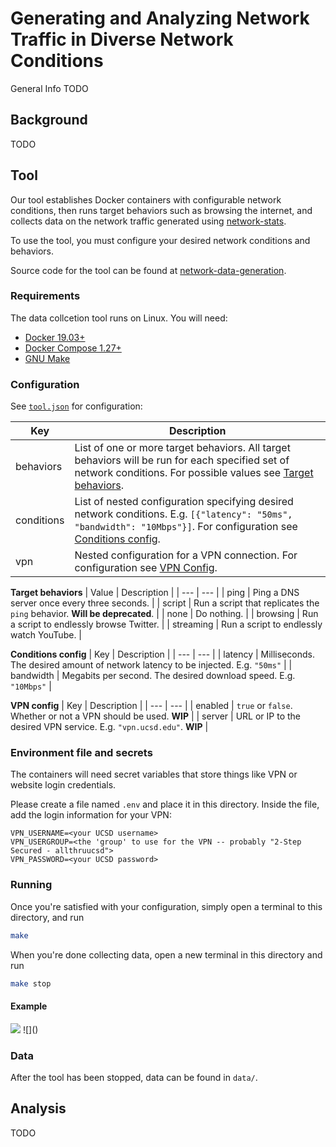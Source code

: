 # Generating and Analyzing Network Traffic in Diverse Network Conditions
General Info TODO

## Background
TODO

## Tool
Our tool establishes Docker containers with configurable network conditions,
then runs target behaviors such as browsing the internet, and collects data on
the network traffic generated using
[network-stats](https://github.com/parkeraddison/network-stats/tree/5e4173d310faf40b7f35262e0a18e447ba91e5dc).

To use the tool, you must configure your desired network conditions and behaviors.

Source code for the tool can be found at [network-data-generation](https://github.com/parkeraddison/network-data-generation).

### Requirements
The data collcetion tool runs on Linux. You will need:
* [Docker 19.03+](https://docs.docker.com/get-docker/)
* [Docker Compose 1.27+](https://docs.docker.com/compose/install/)
* [GNU Make](https://www.gnu.org/software/make/)

### Configuration

See [`tool.json`](https://github.com/parkeraddison/generating-and-analyzing-network-traffic-in-diverse-network-conditions/blob/main/config/tool.json) for configuration:

| Key | Description |
| --- | --- |
| behaviors | List of one or more target behaviors. All target behaviors will be run for each specified set of network conditions. For possible values see [Target behaviors](#target-behaviors). |
| conditions | List of nested configuration specifying desired network conditions. E.g. `[{"latency": "50ms", "bandwidth": "10Mbps"}]`. For configuration see [Conditions config](#conditions-config). |
| vpn | Nested configuration for a VPN connection. For configuration see [VPN Config](#vpn-config). |

<a name="target-behaviors"></a>
**Target behaviors**
| Value | Description |
| --- | --- |
| ping | Ping a DNS server once every three seconds. |
| script | Run a script that replicates the `ping` behavior. **Will be deprecated**. |
| none | Do nothing. |
| browsing | Run a script to endlessly browse Twitter. |
| streaming | Run a script to endlessly watch YouTube. |

<a name="conditions-config"></a>
**Conditions config**
| Key | Description |
| --- | --- |
| latency | Milliseconds. The desired amount of network latency to be injected. E.g. `"50ms"` |
| bandwidth | Megabits per second. The desired download speed. E.g. `"10Mbps"` |

<a name="vpn-config"></a>
**VPN config**
| Key | Description |
| --- | --- |
| enabled | `true` or `false`. Whether or not a VPN should be used. **WIP** |
| server | URL or IP to the desired VPN service. E.g. `"vpn.ucsd.edu"`. **WIP** |

### Environment file and secrets

The containers will need secret variables that store things like VPN or website login credentials.

Please create a file named `.env` and place it in this directory. Inside the file, add the login information for your VPN:
```
VPN_USERNAME=<your UCSD username>
VPN_USERGROUP=<the 'group' to use for the VPN -- probably "2-Step Secured - allthruucsd">
VPN_PASSWORD=<your UCSD password>
```

### Running

Once you're satisfied with your configuration, simply open a terminal to this directory, and run
```bash
make
```

When you're done collecting data, open a new terminal in this directory and run
```bash
make stop
```

#### Example

<img src="https://github.com/parkeraddison/generating-and-analyzing-network-traffic-in-diverse-network-conditions/blob/main/docs/media/demo.gif">
![]()

### Data

After the tool has been stopped, data can be found in `data/`.


## Analysis
TODO

